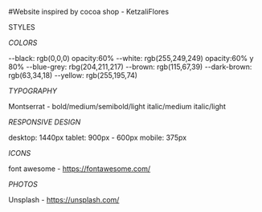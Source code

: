 #Website inspired by cocoa shop - KetzaliFlores

STYLES

*COLORS*

--black: rgb(0,0,0) opacity:60%
--white: rgb(255,249,249) opacity:60% y 80%
--blue-grey: rbg(204,211,217)
--brown: rgb(115,67,39)
--dark-brown: rgb(63,34,18)
--yellow: rgb(255,195,74)

*TYPOGRAPHY*

Montserrat - bold/medium/semibold/light italic/medium italic/light

*RESPONSIVE DESIGN*

desktop: 1440px
tablet: 900px - 600px
mobile: 375px

*ICONS*

font awesome - https://fontawesome.com/

*PHOTOS*

Unsplash - https://unsplash.com/